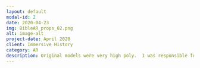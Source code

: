 ```yaml
---
layout: default
modal-id: 2
date: 2020-04-23
img: BibleAR_props_02.png
alt: image-alt
project-date: April 2020
client: Immersive History
category: AR
description: Original models were very high poly.  I was responsible for optimizing the geometry for a mobile AR app and creating textures.
---
```

